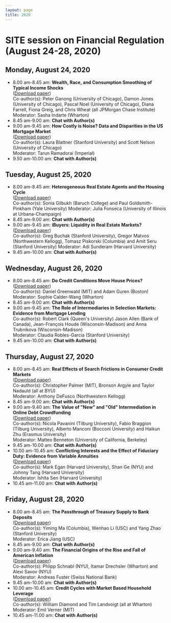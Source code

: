 ```yaml
---
layout: page
title: 2020
---
```


# SITE session on Financial Regulation (August 24-28, 2020)

## Monday, August 24, 2020
*	8.00 am-8.45 am: **Wealth, Race, and Consumption Smoothing of Typical Income Shocks**\
([Download paper](https://drive.google.com/file/d/1Gbq94mJ0RgdZ_3Ybl1VVds2FZl7CAjWn/view?usp=sharing))\
Co-author(s): Peter Ganong (University of Chicago), Damon Jones (University of Chicago), Pascal Noel (University of Chicago), Diana Farrell, Fiona Greig, and Chris Wheat (all JPMorgan Chase Institute)\
Moderator: Sasha Indarte (Wharton)
* 8.45 am-9.00 am: **Chat with Author(s)**
*	9.00 am-9.45 am: **How Costly is Noise? Data and Disparities in the US Mortgage Market**\
([Download paper](https://arxiv.org/abs/2105.07554))\
Co-author(s): Laura Blattner (Stanford University) and Scott Nelson (University of Chicago)\
Moderator: Tarun Ramadorai (Imperial)
* 9.50 am-10.00 am: **Chat with Author(s)**

## Tuesday, August 25, 2020
*	8.00 am-8.45 am: **Heterogeneous Real Estate Agents and the Housing Cycle**\
([Download paper](https://drive.google.com/file/d/144qiyL-aHSeQVJJoS5PhU4cHKHb8HlY1/view?usp=sharing))\
Co-author(s): Sonia Gilbukh (Baruch College) and Paul Goldsmith-Pinkham (Yale University)
Moderator: Julia Fonseca (University of Illinois at Urbana-Champaign)
* 8.45 am-9.00 am: **Chat with Author(s)**
*	9.00 am-9.45 am: **iBuyers: Liquidity in Real Estate Markets?**\
([Download paper](https://ireus.nus.edu.sg/wp-content/uploads/2020/10/iBuyers-Liquidity-in-Real-Estate-Markets-by-Tomasz-Piskorski-.pdf))\
Co-author(s): Greg Buchak (Stanford University), Gregor Matvos (Northwestern Kellogg), Tomasz Piskorski (Columbia) and Amit Seru (Stanford University)
Moderator: Adi Sunderam (Harvard University)
* 9.45 am-10.00 am: **Chat with Author(s)**

## Wednesday, August 26, 2020
*	8.00 am-8.45 am: **Do Credit Conditions Move House Prices?**\
([Download paper](https://drive.google.com/file/d/1TWvIVjaUWQoSP5KHjoxXlbC8VGo5eQzJ/view?usp=sharing))\
Co-author(s): Daniel Greenwald (MIT) and Adam Guren (Boston)\
Moderator: Sophie Calder-Wang (Wharton)
* 8.45 am-9.00 am: **Chat with Author(s)**
*	9.00 am-9.45 am: **The Role of Intermediaries in Selection Markets: Evidence from Mortgage Lending**\
Co-author(s): Robert Clark (Queen's University) Jason Allen (Bank of Canada), Jean-François Houde (Wisconsin-Madison) and Anna Trubnikova (Wisconsin-Madison)\
Moderator: Claudia Robles-Garcia (Stanford University)
* 9.45 am-10.00 am: **Chat with Author(s)**

## Thursday, August 27, 2020
*	8.00 am-8.45 am: **Real Effects of Search Frictions in Consumer Credit Markets**\
([Download paper](https://drive.google.com/file/d/1UiPce_vA6GPlB8C5Fx7M_HyEtBpKc8Zq/view?usp=sharing))\
Co-author(s): Christopher Palmer (MIT), Bronson Argyle and Taylor Nadauld (all at BYU)\
Moderator: Anthony DeFusco (Northwestern Kellogg)
* 8.45 am-9.00 am: **Chat with Author(s)**
*	9.00 am-9.40 am: **The Value of "New" and "Old" Intermediation in Online Debt Crowdfunding**\
([Download paper](https://drive.google.com/file/d/1DjdeNQxcjFM9jwnxT_OS3KrT8RYPfyS0/view?usp=sharing))\
Co-author(s): Nicola Pavanini (Tilburg University), Fabio Braggion (Tilburg University), Alberto Manconi (Bocconi University) and Haikun Zhu (Erasmus University)\
Moderator: Matteo Benneton (University of California, Berkeley)
* 9.45 am-10.00 am: **Chat with Author(s)**
*	10.00 am-10.45 am: **Conflicting Interests and the Effect of Fiduciary Duty: Evidence from Variable Annuities**\
([Download paper](https://drive.google.com/file/d/1356fGql59gworRQyWlD-euC-8apxXfHo/view?usp=sharing))\
Co-author(s): Mark Egan (Harvard University), Shan Ge (NYU) and Johnny Tang (Harvard University)\
Moderator: Ishita Sen (Harvard University)
* 10.45 am-11.00 am: **Chat with Author(s)**

## Friday, August 28, 2020

*	8.00 am-8.45 am: **The Passthrough of Treasury Supply to Bank Deposits**\
([Download paper](https://drive.google.com/file/d/1jOgW8Zrb1K2i-JJz5oQcg7I_3WUNEoYv/view?usp=sharing))\
Co-author(s): Yiming Ma (Columbia), Wenhao Li (USC) and Yang Zhao (Stanford University)\
Moderator: Erica Jiang (USC)
* 8.45 am-9.00 am: **Chat with Author(s)**
*	9.00 am-9.40 am:	**The Financial Origins of the Rise and Fall of American Inflation**\
([Download paper](https://drive.google.com/file/d/1-81SvEWqJovQU1nmn7xDbCJW5BMC-vwK/view?usp=sharing))\
Co-author(s): Phlipp Schnabl (NYU), Itamar Drechsler (Wharton) and Alexi Savov (NYU)\
Moderator: Andreas Fuster (Swiss National Bank)
* 9.45 am-10.00 am: **Chat with Author(s)**
*	10.00 am-10.45 am:	**Credit Cycles with Market Based Household Leverage**\
([Download paper](https://poseidon01.ssrn.com/delivery.php?ID=458117106069070082116104080102084118051053051021058043068124065104101119011076081102036054032126054012052112019019089096075014038007053017081066018117002017082083101047050010105100015003106084021068116091122114095070023100097100119103120073069121003027&EXT=pdf&INDEX=TRUE))\
Co-author(s): William Diamond and Tim Landvoigt (all at Wharton)\
Moderator: Emil Verner (MIT)
* 10.45 am-11.00 am: **Chat with Author(s)**
